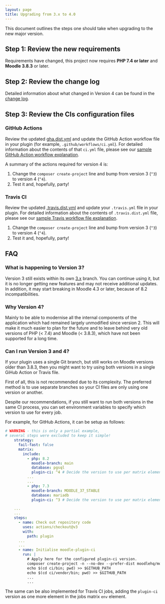 ```yaml
---
layout: page
title: Upgrading from 3.x to 4.0
---
```


This document outlines the steps one should take when upgrading to the new major version.

## Step 1: Review the new requirements

Requirements have changed, this project now requires **PHP 7.4 or later** and **Moodle 3.8.3** or later.

## Step 2: Review the change log

Detailed information about what changed in Version 4 can be found in the [change log](CHANGELOG.md).

## Step 3: Review the CIs configuration files

### GitHub Actions

Review the updated [gha.dist.yml](https://github.com/moodlehq/moodle-plugin-ci/blob/main/gha.dist.yml)
and update the GitHub Action workflow file in your plugin (for example, `.github/workflows/ci.yml`). For detailed information about the contents of that `ci.yml` file, please see our [sample GitHub Action workflow explanation](GHAFileExplained.md).

A summary of the actions required for version 4 is:

1. Change the `composer create-project` line and bump from version 3 (`^3`) to version 4 (`^4`).
2. Test it and, hopefully, party!

### Travis CI

Review the updated [.travis.dist.yml](https://github.com/moodlehq/moodle-plugin-ci/blob/main/.travis.dist.yml)
and update your `.travis.yml` file in your plugin. For detailed information about the contents of `.travis.dist.yml`
file, please see our [sample Travis workflow file explanation](TravisFileExplained.md).

1. Change the `composer create-project` line and bump from version 3 (`^3`) to version 4 (`^4`).
2. Test it and, hopefully, party!

## FAQ

### What is happening to Version 3?

Version 3 still exists within its own [3.x](https://github.com/moodlehq/moodle-plugin-ci/tree/3.x) branch. You can continue using it, but it is no longer getting new features and may not receive additional updates.  In addition, it may start breaking in Moodle 4.3 or later, because of 8.2 incompatibilities.

### Why Version 4?

Mainly to be able to modernise all the internal components of the application which had remained largely unmodified since version 2. This will make it much easier to plan for the future and to leave behind very old versions of PHP (< 7.4) and Moodle (< 3.8.3), which have not been supported for a long time.

### Can I run Version 3 and 4?

If your plugin uses a single Git branch, but still works on Moodle versions older than 3.8.3, then you might want to try using both versions in a single GiHub Action or Travis file.

First of all, this is not recommended due to its complexity. The preferred method is to use separate branches so your CI files are only using one version or another.

Despite our recommendations, if you still want to run both versions in the same CI process, you can set environment variables to specify which version to use for every job.

For example, for GitHub Actions, it can be setup as follows:

<!-- {% raw %} -->
```yaml
# WARNING - this is only a partial example,
# several steps were excluded to keep it simple!
    strategy:
      fail-fast: false
      matrix:
        include:
          - php: 8.2
            moodle-branch: main
            database: pgsql
            plugin-ci: ^4 # Decide the version to use per matrix element.
          ...
          ...
          - php: 7.3
            moodle-branch: MOODLE_37_STABLE
            database: mariadb
            plugin-ci: ^3 # Decide the version to use per matrix element.

    ...
    ...
    steps:
      - name: Check out repository code
        uses: actions/checkout@v3
        with:
          path: plugin
      ...
      ...
      - name: Initialise moodle-plugin-ci
        run: |
          # Apply here for the configured plugin-ci version.
          composer create-project -n --no-dev --prefer-dist moodlehq/moodle-plugin-ci ci ${{ matrix.plugin-ci }}
          echo $(cd ci/bin; pwd) >> $GITHUB_PATH
          echo $(cd ci/vendor/bin; pwd) >> $GITHUB_PATH
          ...
          ...
```
<!-- {% endraw %} -->

The same can be also implemented for Travis CI jobs, adding the `plugin-ci` version as one more element in the jobs matrix `env` element.
